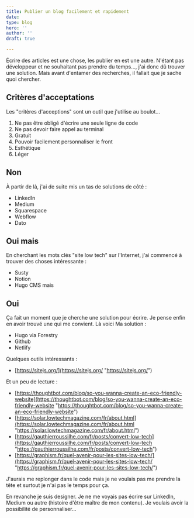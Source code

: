 ```yaml
---
title: Publier un blog facilement et rapidement
date: 
type: blog
hero: ''
author: ''
draft: true

---
```

Écrire des articles est une chose, les publier en est une autre. N'étant pas développeur et ne souhaitant pas prendre du temps…, j'ai donc dû trouver une solution. Mais avant d'entamer des recherches, il fallait que je sache quoi chercher.

## Critères d'acceptations

Les "critères d'acceptions" sont un outil que j'utilise au boulot…

1. Ne pas être obligé d'écrire une seule ligne de code
2. Ne pas devoir faire appel au terminal
3. Gratuit
4. Pouvoir facilement personnaliser le front
5. Esthétique
6. Léger

## Non

À partir de là, j'ai de suite mis un tas de solutions de côté :

* LinkedIn
* Medium
* Squarespace
* Webflow
* Dato

## Oui mais

En cherchant les mots clés "site low tech" sur l'Internet, j'ai commencé à trouver des choses intéressante :

* Susty
* Notion
* Hugo CMS mais

## Oui

Ça fait un moment que je cherche une solution pour écrire. Je pense enfin en avoir trouvé une qui me convient. Là voici Ma solution :

* Hugo via Forestry
* Github
* Netlify

Quelques outils intéressants :

* [https://sitejs.org/](https://sitejs.org/ "https://sitejs.org/")

Et un peu de lecture :

* [https://thoughtbot.com/blog/so-you-wanna-create-an-eco-friendly-website](https://thoughtbot.com/blog/so-you-wanna-create-an-eco-friendly-website "https://thoughtbot.com/blog/so-you-wanna-create-an-eco-friendly-website")
* [https://solar.lowtechmagazine.com/fr/about.html](https://solar.lowtechmagazine.com/fr/about.html "https://solar.lowtechmagazine.com/fr/about.html")
* [https://gauthierroussilhe.com/fr/posts/convert-low-tech](https://gauthierroussilhe.com/fr/posts/convert-low-tech "https://gauthierroussilhe.com/fr/posts/convert-low-tech")
* [https://graphism.fr/quel-avenir-pour-les-sites-low-tech/](https://graphism.fr/quel-avenir-pour-les-sites-low-tech/ "https://graphism.fr/quel-avenir-pour-les-sites-low-tech/")

 J'aurais me replonger dans le code mais je ne voulais pas me prendre la tête et surtout je n'ai pas le temps pour ça.

En revanche je suis designer. Je ne me voyais pas écrire sur LinkedIn, Medium ou autre (histoire d'être maître de mon contenu). Je voulais avoir la possibilité de personnaliser…